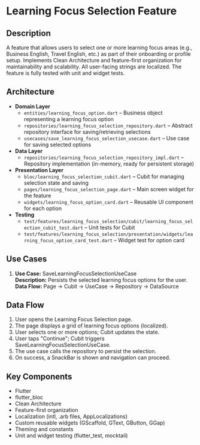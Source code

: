 # Learning Focus Selection Feature

## Description
A feature that allows users to select one or more learning focus areas (e.g., Business English, Travel English, etc.) as part of their onboarding or profile setup. Implements Clean Architecture and feature-first organization for maintainability and scalability. All user-facing strings are localized. The feature is fully tested with unit and widget tests.

## Architecture
- **Domain Layer**
  - `entities/learning_focus_option.dart` – Business object representing a learning focus option
  - `repositories/learning_focus_selection_repository.dart` – Abstract repository interface for saving/retrieving selections
  - `usecases/save_learning_focus_selection_usecase.dart` – Use case for saving selected options
- **Data Layer**
  - `repositories/learning_focus_selection_repository_impl.dart` – Repository implementation (in-memory, ready for persistent storage)
- **Presentation Layer**
  - `bloc/learning_focus_selection_cubit.dart` – Cubit for managing selection state and saving
  - `pages/learning_focus_selection_page.dart` – Main screen widget for the feature
  - `widgets/learning_focus_option_card.dart` – Reusable UI component for each option
- **Testing**
  - `test/features/learning_focus_selection/cubit/learning_focus_selection_cubit_test.dart` – Unit tests for Cubit
  - `test/features/learning_focus_selection/presentation/widgets/learning_focus_option_card_test.dart` – Widget test for option card

## Use Cases
1. **Use Case:** SaveLearningFocusSelectionUseCase  
   **Description:** Persists the selected learning focus options for the user.  
   **Data Flow:** Page -> Cubit -> UseCase -> Repository -> DataSource

## Data Flow
1. User opens the Learning Focus Selection page.
2. The page displays a grid of learning focus options (localized).
3. User selects one or more options; Cubit updates the state.
4. User taps "Continue"; Cubit triggers SaveLearningFocusSelectionUseCase.
5. The use case calls the repository to persist the selection.
6. On success, a SnackBar is shown and navigation can proceed.

## Key Components
- Flutter
- flutter_bloc
- Clean Architecture
- Feature-first organization
- Localization (intl, .arb files, AppLocalizations)
- Custom reusable widgets (GScaffold, GText, GButton, GGap)
- Theming and constants
- Unit and widget testing (flutter_test, mocktail) 
